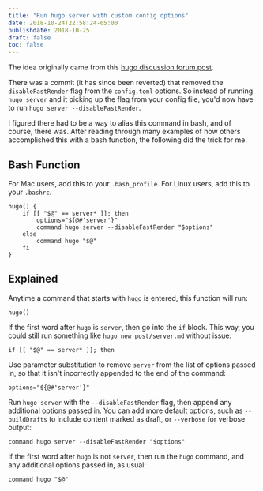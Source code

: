 ```yaml
---
title: "Run hugo server with custom config options"
date: 2018-10-24T22:58:24-05:00
publishdate: 2018-10-25
draft: false
toc: false
---
```


The idea originally came from this [hugo discussion forum post](https://discourse.gohugo.io/t/help-test-upcoming-hugo-0-50/14880). 

There was a commit (it has since been reverted) that removed the `disableFastRender` flag from the `config.toml` options. So instead of running `hugo server` and it picking up the flag from your config file, you'd now have to run `hugo server --disableFastRender`. 

I figured there had to be a way to alias this command in bash, and of course, there was. After reading through many examples of how others accomplished this with a bash function, the following did the trick for me. 

## Bash Function

For Mac users, add this to your `.bash_profile`. For Linux users, add this to your `.bashrc`. 

```
hugo() {
    if [[ "$@" == server* ]]; then
        options="${@#'server'}"
        command hugo server --disableFastRender "$options"
    else
        command hugo "$@"
    fi
}
```

## Explained

Anytime a command that starts with `hugo` is entered, this function will run:

```
hugo()
```

If the first word after `hugo` is `server`, then go into the `if` block. This way, you could still run something like `hugo new post/server.md` without issue:

```
if [[ "$@" == server* ]]; then
```

Use parameter substitution to remove `server` from the list of options passed in, so that it isn't incorrectly appended to the end of the command:

```
options="${@#'server'}"
```

Run `hugo server` with the `--disableFastRender` flag, then append any additional options passed in. You can add more default options, such as `--buildDrafts` to include content marked as draft, or `--verbose` for verbose output:

```
command hugo server --disableFastRender "$options"
```

If the first word after `hugo` is not `server`, then run the `hugo` command, and any additional options passed in, as usual:

```
command hugo "$@"
```
